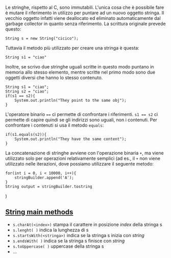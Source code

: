 Le stringhe, rispetto al C, sono immutabili. L'unica cosa che è possibile fare è mutare il riferimento in utilizzo per puntare ad un nuovo oggetto stringa. Il vecchio oggetto infatti viene deallocato ed eliminato automaticamente dal garbage collector in quanto senza riferimento.
La scrittura originale prevede questo:
```
String s = new String("cicico");
```
Tuttavia il metodo più utilizzato per creare una stringa è questa:
```
String s1 = "ciao"
```
Inoltre, se scrivo due stringhe uguali scritte in questo modo puntano in memoria allo stesso elemento, mentre scritte nel primo modo sono due oggetti diversi che hanno lo stesso contenuto.
```
String s1 = "ciao";
String s2 = "ciao";
if(s1 == s2){
	System.out.println("They point to the same obj");
}
```
L'operatore binario ``==`` ci permette di confrontare i riferimenti. ``s1 == s2`` ci permette di capire quindi se gli indirizzi sono uguali, non i contenuti.
Per confrontare i contenuti si usa il metodo ``equals``:
```
if(s1.equals(s2)){
	System.out.println("They have the same content");
}
```
La concatenazione di stringhe avviene con l'operazione binaria ``+``, ma viene utilizzato solo per operazioni relativamente semplici (ad es., il ``+`` non viene utilizzato nelle iterazioni, dove possiamo utilizzare il seguente metodo:
```
for(int i = 0, i < 10000, i++){
	stringBuilder.append('A');
}
String output = stringBuilder.tostring
```
)
## [String main methods](https://docs.oracle.com/en/java/javase/21/docs/api/java.base/java/lang/String.html)
- ``s.charAt(<index>)`` stampa il carattere in posizione *index* della stringa s
- ``s.lenght( )`` indica la lunghezza di s
- ``s.startsWith(<stringa>)`` indica se la stringa s inizia con *string* 
- ``s.endsWith( )`` indica se la stringa s finisce con *string*
- ``s.toUppercase( )`` uppercase della stringa s
- ...